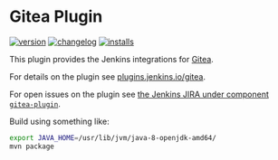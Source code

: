 # Gitea Plugin

[![version](https://img.shields.io/jenkins/plugin/v/gitea.svg?label=version)](https://plugins.jenkins.io/gitea)
[![changelog](https://img.shields.io/github/v/release/jenkinsci/gitea-plugin.svg?label=changelog)](https://github.com/jenkinsci/gitea-plugin/releases/latest)
[![installs](https://img.shields.io/jenkins/plugin/i/gitea.svg?color=blue)](https://plugins.jenkins.io/gitea)

This plugin provides the Jenkins integrations for [Gitea](https://gitea.io).

For details on the plugin see [plugins.jenkins.io/gitea](https://plugins.jenkins.io/gitea).

For open issues on the plugin see [the Jenkins JIRA under component `gitea-plugin`](https://issues.jenkins-ci.org/issues/?jql=status%20in%20(Untriaged%2C%20Open%2C%20%22In%20Progress%22%2C%20Reopened%2C%20%22To%20Do%22)%20AND%20component%20%3D%20gitea-plugin).

Build using something like:

```bash
export JAVA_HOME=/usr/lib/jvm/java-8-openjdk-amd64/
mvn package
```
